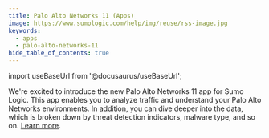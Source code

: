 ```yaml
---
title: Palo Alto Networks 11 (Apps)
image: https://www.sumologic.com/help/img/reuse/rss-image.jpg
keywords:
  - apps
  - palo-alto-networks-11
hide_table_of_contents: true    
---
```


import useBaseUrl from '@docusaurus/useBaseUrl';

We're excited to introduce the new Palo Alto Networks 11 app for Sumo Logic. This app enables you to analyze traffic and understand your Palo Alto Networks environments. In addition, you can dive deeper into the data, which is broken down by threat detection indicators, malware type, and so on. [Learn more](/docs/integrations/cloud-security-monitoring-analytics/palo-alto-networks-11).

